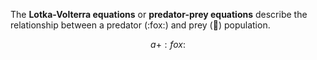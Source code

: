 The **Lotka-Volterra equations** or **predator-prey equations** describe the relationship between a predator (:fox:) and prey (:rabbit:) population.

$$
a + :fox:
$$